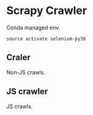 # Scrapy Crawler

Conda managed env.

```
source activate selenium-py36
```

## Craler

Non-JS crawls.




## JS crawler

JS crawls.



